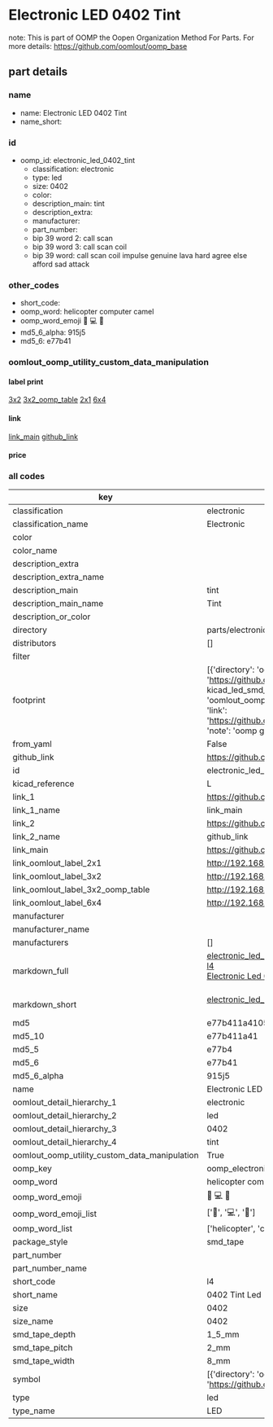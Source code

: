 # Electronic LED 0402 Tint  

note: This is part of OOMP the Oopen Organization Method For Parts. For more details: https://github.com/oomlout/oomp_base

##  part details





### name
* name: Electronic LED 0402 Tint
* name_short: 
### id
* oomp_id: electronic_led_0402_tint
  * classification: electronic
  * type: led
  * size: 0402
  * color: 
  * description_main: tint
  * description_extra: 
  * manufacturer: 
  * part_number: 
  * bip 39 word 2: call scan
  * bip 39 word 3: call scan coil
  * bip 39 word: call scan coil impulse genuine lava hard agree else afford sad attack

### other_codes
* short_code: 
* oomp_word: helicopter computer camel
* oomp_word_emoji :helicopter: :computer: :camel:
* md5_6_alpha: 915j5
* md5_6: e77b41






### oomlout_oomp_utility_custom_data_manipulation
#### label print
[3x2](http://192.168.1.245:1112/?label=oomp%20915j5)
[3x2_oomp_table](http://192.168.1.107:1112/?label=oomp%20915j5)
[2x1](http://192.168.1.242:1112/?label=oomp%20915j5)
[6x4](http://192.168.1.55:1112/?label=oomp%20915j5)    

#### link

[link_main](https://github.com/oomlout/oomlout_oomp_current_version_messy/tree/main/parts/electronic_led_0402_tint) [github_link](https://github.com/oomlout/oomlout_oomp_part_src/tree/main/parts/electronic_led_0402_tint)                             

#### price







### all codes 
| key | value |  
| --- | --- |  
| classification | electronic |  
| classification_name | Electronic |  
| color |  |  
| color_name |  |  
| description_extra |  |  
| description_extra_name |  |  
| description_main | tint |  
| description_main_name | Tint |  
| description_or_color |   |  
| directory | parts/electronic_led_0402_tint |  
| distributors | [] |  
| filter |  |  
| footprint | [{'directory': 'oomlout_oomp_footprint_bot/footprints/kicad_led_smd_led_0402_1005metric//working/working.kicad_mod', 'index': 0, 'link': 'https://github.com/oomlout/oomlout_oomp_footprint_bot/tree/main/foootprntss/kicad_led_smd_led_0402_1005metric', 'note': 'source footprint kicad_led_smd_led_0402_1005metric', 'oomp_key': 'oomp_kicad_led_smd_led_0402_1005metric'}, {'directory': 'oomlout_oomp_footprint_bot/footprints/oomlout_oomlout_oomp_part_footprints_l4_electronic_led_0402_tint//working/working.kicad_mod', 'index': 1, 'link': 'https://github.com/oomlout/oomlout_oomp_footprint_bot/tree/main/foootprntss/oomlout_oomlout_oomp_part_footprints_l4_electronic_led_0402_tint', 'note': 'oomp generated footprint', 'oomp_key': 'oomp_oomlout_oomlout_oomp_part_footprints_l4_electronic_led_0402_tint'}] |  
| from_yaml | False |  
| github_link | https://github.com/oomlout/oomlout_oomp_part_src/tree/main/parts/electronic_led_0402_tint |  
| id | electronic_led_0402_tint |  
| kicad_reference | L |  
| link_1 | https://github.com/oomlout/oomlout_oomp_current_version_messy/tree/main/parts/electronic_led_0402_tint |  
| link_1_name | link_main |  
| link_2 | https://github.com/oomlout/oomlout_oomp_part_src/tree/main/parts/electronic_led_0402_tint |  
| link_2_name | github_link |  
| link_main | https://github.com/oomlout/oomlout_oomp_current_version_messy/tree/main/parts/electronic_led_0402_tint |  
| link_oomlout_label_2x1 | http://192.168.1.242:1112/?label=oomp%20915j5 |  
| link_oomlout_label_3x2 | http://192.168.1.245:1112/?label=oomp%20915j5 |  
| link_oomlout_label_3x2_oomp_table | http://192.168.1.107:1112/?label=oomp%20915j5 |  
| link_oomlout_label_6x4 | http://192.168.1.55:1112/?label=oomp%20915j5 |  
| manufacturer |  |  
| manufacturer_name |  |  
| manufacturers | [] |  
| markdown_full | [electronic_led_0402_tint](https://github.com/oomlout/oomlout_oomp_current_version_messy/tree/main/parts/electronic_led_0402_tint)<br>[l4](https://github.com/oomlout/oomlout_oomp_current_version_messy/tree/main/parts/electronic_led_0402_tint)<br>[Electronic Led 0402 Tint](https://github.com/oomlout/oomlout_oomp_current_version_messy/tree/main/parts/electronic_led_0402_tint)<br><br> |  
| markdown_short | [electronic_led_0402_tint](https://github.com/oomlout/oomlout_oomp_current_version_messy/tree/main/parts/electronic_led_0402_tint)<br><br> |  
| md5 | e77b411a41050d25f730a7225ab00903 |  
| md5_10 | e77b411a41 |  
| md5_5 | e77b4 |  
| md5_6 | e77b41 |  
| md5_6_alpha | 915j5 |  
| name | Electronic LED 0402 Tint |  
| oomlout_detail_hierarchy_1 | electronic |  
| oomlout_detail_hierarchy_2 | led |  
| oomlout_detail_hierarchy_3 | 0402 |  
| oomlout_detail_hierarchy_4 | tint |  
| oomlout_oomp_utility_custom_data_manipulation | True |  
| oomp_key | oomp_electronic_led_0402_tint |  
| oomp_word | helicopter computer camel |  
| oomp_word_emoji | :helicopter: :computer: :camel: |  
| oomp_word_emoji_list | [':helicopter:', ':computer:', ':camel:'] |  
| oomp_word_list | ['helicopter', 'computer', 'camel'] |  
| package_style | smd_tape |  
| part_number |  |  
| part_number_name |  |  
| short_code | l4 |  
| short_name | 0402 Tint Led |  
| size | 0402 |  
| size_name | 0402 |  
| smd_tape_depth | 1_5_mm |  
| smd_tape_pitch | 2_mm |  
| smd_tape_width | 8_mm |  
| symbol | [{'directory': 'oomlout_oomp_symbol_bot/symbols/kicad_device_led//working/working.kicad_sym', 'index': 0, 'link': 'https://github.com/oomlout/oomlout_oomp_symbol_bot/tree/main/symbols/kicad_device_led', 'oomp_key': 'oomp_kicad_device_led'}] |  
| type | led |  
| type_name | LED |  
